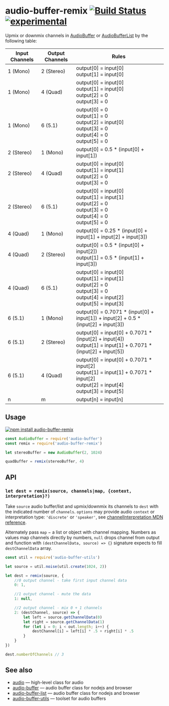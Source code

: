 # audio-buffer-remix [![Build Status](https://travis-ci.org/audiojs/audio-buffer-remix.svg?branch=master)](https://travis-ci.org/audiojs/audio-buffer-remix) [![experimental](http://badges.github.io/stability-badges/dist/experimental.svg)](http://github.com/badges/stability-badges)

Upmix or downmix channels in [AudioBuffer](https://github.com/audiojs/audio-buffer) or [AudioBufferList](https://github.com/audiojs/audio-buffer-list) by the following table:

| Input Channels | Output Channels | Rules |
|---|---|---|
| 1 (Mono) | 2 (Stereo) | output[0] = input[0]<br/>output[1] = input[0] |
| 1 (Mono) | 4 (Quad) | output[0] = input[0]<br/>output[1] = input[0]<br/>output[2] = 0<br/>output[3] = 0 |
| 1 (Mono) | 6 (5.1) | output[0] = 0<br/>output[1] = 0<br/>output[2] = input[0]<br/>output[3] = 0<br/>output[4] = 0<br/>output[5] = 0 |
| 2 (Stereo) | 1 (Mono) | output[0] = 0.5 * (input[0] + input[1]) |
| 2 (Stereo) | 4 (Quad) | output[0] = input[0]<br/>output[1] = input[1]<br/>output[2] = 0<br/>output[3] = 0 |
| 2 (Stereo) | 6 (5.1) | output[0] = input[0]<br/>output[1] = input[1]<br/>output[2] = 0<br/>output[3] = 0<br/>output[4] = 0<br/>output[5] = 0 |
| 4 (Quad) | 1 (Mono) | output[0] = 0.25 * (input[0] + input[1] + input[2] + input[3]) |
| 4 (Quad) | 2 (Stereo) | output[0] = 0.5 * (input[0] + input[2])<br/>output[1] = 0.5 * (input[1] + input[3]) |
| 4 (Quad) | 6 (5.1) | output[0] = input[0]<br/>output[1] = input[1]<br/>output[2] = 0<br/>output[3] = 0<br/>output[4] = input[2]<br/>output[5] = input[3] |
| 6 (5.1) | 1 (Mono) | output[0] = 0.7071 * (input[0] + input[1]) + input[2] + 0.5 * (input[2] + input[3]) |
| 6 (5.1) | 2 (Stereo) | output[0] = input[0] + 0.7071 * (input[2] + input[4])<br/>output[1] = input[1] + 0.7071 * (input[2] + input[5]) |
| 6 (5.1) | 4 (Quad) | output[0] = input[0] + 0.7071 * input[2]<br/>output[1] = input[1] + 0.7071 * input[2]<br/>output[2] = input[4]<br/>output[3] = input[5] |
| n | m | output[n] = input[n] |

## Usage

[![npm install audio-buffer-remix](https://nodei.co/npm/audio-buffer-remix.png?mini=true)](https://npmjs.org/package/audio-buffer-remix/)

```js
const AudioBuffer = require('audio-buffer')
const remix = require('audio-buffer-remix')

let stereoBuffer = new AudioBuffer(2, 1024)

quadBuffer = remix(stereoBuffer, 4)
```

## API

### `let dest = remix(source, channels|map, {context, interpretation}?)`

Take `source` audio buffer/list and upmix/downmix its channels to `dest` with the indicated number of `channels`. `options` may provide audio `context` or interpretation type: `'discrete'` or `'speaker'`, see [channelInterpretation MDN reference](https://developer.mozilla.org/en-US/docs/Web/API/AudioNode/channelInterpretation).

Alternately pass `map` − a list or object with channel mapping. Numbers as values map channels directly by numbers, `null` drops channel from output and function with `(destChannelData, source) => {}` signature expects to fill `destChannelData` array.

```js
const util = require('audio-buffer-utils')

let source = util.noise(util.create(1024, 2))

let dest = remix(source, {
    //0 output channel - take first input channel data
    0: 1,

    //1 output channel - mute the data
    1: null,

    //2 output channel - mix 0 + 1 channels
    2: (destChannel, source) => {
        let left = source.getChannelData(0)
        let right = source.getChannelData(1)
        for (let i = 0; i < out.length; i++) {
            destChannel[i] = left[i] * .5 + right[i] * .5
        }
    }
})

dest.numberOfChannels // 3
```

## See also

* [audio](https://github.com/audiojs/audio) — high-level class for audio
* [audio-buffer](https://github.com/audiojs/audio-buffer) — audio buffer class for nodejs and browser
* [audio-buffer-list](https://github.com/audiojs/audio-buffer-list) — audio buffer class for nodejs and browser
* [audio-buffer-utils](https://github.com/audio-buffer-utils) — toolset for audio buffers
